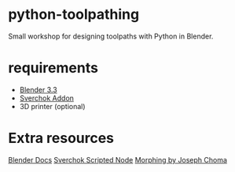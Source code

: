 # python-toolpathing
Small workshop for designing toolpaths with Python in Blender.

# requirements

- [Blender 3.3](https://www.blender.org/download)
- [Sverchok Addon](https://github.com/nortikin/sverchok)
- 3D printer (optional)

# Extra resources

[Blender Docs](https://nortikin.github.io/sverchok/docs/nodes/script/script1_lite.html)
[Sverchok Scripted Node](https://nortikin.github.io/sverchok/docs/nodes/script/script1_lite.html)
[Morphing by Joseph Choma](https://www.amazon.com/Morphing-Mathematical-Transformations-Architects-Designers/dp/1780674139)

